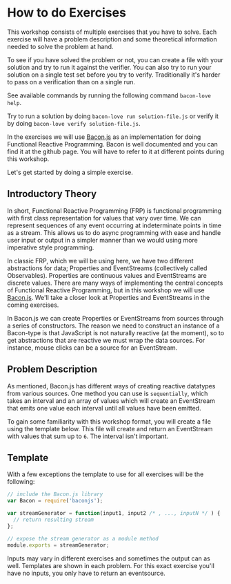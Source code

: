 # How to do Exercises

This workshop consists of multiple exercises that you have to solve. Each exercise
will have a problem description and some theoretical information
needed to solve the problem at hand.

To see if you have solved the problem or not, you can create a file with your solution
and try to run it against the verifier. You can also try to run your solution on a single
test set before you try to verify. Traditionally it's harder to pass on a verification than
on a single run.

See available commands by running the following command `bacon-love help`.

Try to run a solution by doing ```bacon-love run solution-file.js``` or verify it by
doing ```bacon-love verify solution-file.js```.

In the exercises we will use [Bacon.js](https://github.com/baconjs/bacon.js)
as an implementation for doing Functional Reactive Programming. Bacon is well
documented and you can find it at the github page. You will have to refer to
it at different points during this workshop.

Let's get started by doing a simple exercise.

## Introductory Theory

In short, Functional Reactive Programming (FRP) is functional programming with
first class representation for values that vary over time. We can represent
sequences of any event occurring at indeterminate points in time as a stream.
This allows us to do async programming with ease and handle user input or
output in a simpler manner than we would using more imperative style
programming.

In classic FRP, which we will be using here, we have two different
abstractions for data; Properties and EventStreams (collectively called
Observables). Properties are continuous values and EventStreams are discrete
values. There are many ways of implementing the central concepts of Functional
Reactive Programming, but in this workshop we will use
[Bacon.js](https://github.com/baconjs/bacon.js). We'll take a closer look at
Properties and EventStreams in the coming exercises.

In Bacon.js we can create Properties or EventStreams from sources through a
series of constructors. The reason we need to construct an instance of a
Bacon-type is that JavaScript is not naturally reactive (at the moment), so to
get abstractions that are reactive we must wrap the data sources. For
instance, mouse clicks can be a source for an EventStream.

## Problem Description

As mentioned, Bacon.js has different ways of creating reactive datatypes from
various sources. One method you can use is `sequentially`, which takes an
interval and an array of values which will create an EventStream that emits
one value each interval until all values have been emitted.

To gain some familiarity with this workshop format, you will create a file
using the template below. This file will create and return an EventStream with
values that sum up to `6`. The interval isn't important.

## Template

With a few exceptions the template to use for all exercises will be the following:

```javascript
// include the Bacon.js library
var Bacon = require('baconjs');

var streamGenerator = function(input1, input2 /* , ..., inputN */ ) {
  // return resulting stream
};

// expose the stream generator as a module method
module.exports = streamGenerator;
```

Inputs may vary in different exercises and sometimes the output can as well. Templates
are shown in each problem. For this exact exercise you'll have no inputs, you only
have to return an eventsource.
